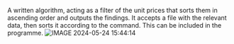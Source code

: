 A written algorithm, acting as a filter of the unit prices that sorts them in ascending order and outputs the findings. 
It accepts a file with the relevant data, then sorts it according to the command.
This can be included in the programme.
![IMAGE 2024-05-24 15:44:14](https://github.com/Ben11235/PropertieswithJess/assets/170695327/05508406-1f3d-49c1-b5a9-3a447d8f5129)
